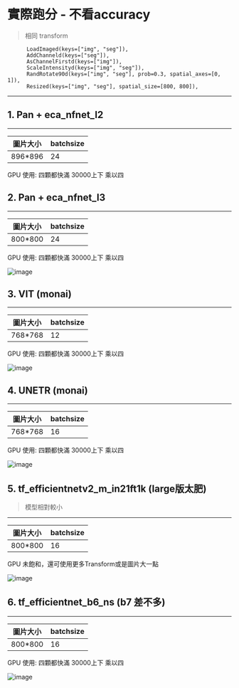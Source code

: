 # 實際跑分 - 不看accuracy

> 相同 transform
```
      LoadImaged(keys=["img", "seg"]),
      AddChanneld(keys=["seg"]),        
      AsChannelFirstd(keys=["img"]),
      ScaleIntensityd(keys=["img", "seg"]),
      RandRotate90d(keys=["img", "seg"], prob=0.3, spatial_axes=[0, 1]),
      Resized(keys=["img", "seg"], spatial_size=[800, 800]),
```

--- 

## 1. Pan + eca_nfnet_l2

-----
圖片大小|batchsize|
--|--|
896*896|24

GPU 使用: 四顆都快滿 30000上下 乘以四


## 2. Pan + eca_nfnet_l3

-----
圖片大小|batchsize|
--|--|
800*800|24

GPU 使用: 四顆都快滿 30000上下 乘以四

![image](https://user-images.githubusercontent.com/101493861/170409795-d1f4be94-8642-4ba1-85eb-e579ce2ef8a4.png)


## 3. VIT (monai)

-----
圖片大小|batchsize|
--|--|
768*768|12

GPU 使用: 四顆都快滿 30000上下 乘以四

![image](https://user-images.githubusercontent.com/101493861/170486095-f8158c70-0b01-4cb3-a988-27f23aeb778f.png)




## 4. UNETR (monai)

-----
圖片大小|batchsize|
--|--|
768*768|16

GPU 使用: 四顆都快滿 30000上下 乘以四

![image](https://user-images.githubusercontent.com/101493861/170486297-7ebffb31-d019-4815-a9f1-3680c348cb8f.png)


## 5. tf_efficientnetv2_m_in21ft1k (large版太肥)
> 模型相對較小

-----
圖片大小|batchsize|
--|--|
800*800|16

GPU 未飽和，還可使用更多Transform或是圖片大一點

![image](https://user-images.githubusercontent.com/101493861/170697425-4feede74-97c8-47bd-91fc-43acd492c556.png)


## 6. tf_efficientnet_b6_ns (b7 差不多)

-----
圖片大小|batchsize|
--|--|
800*800|16

GPU 使用: 四顆都快滿 30000上下 乘以四

![image](https://user-images.githubusercontent.com/101493861/170697851-1c63500a-dc68-403a-8561-570ab25679d7.png)


